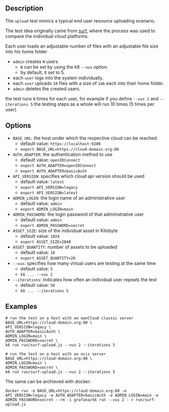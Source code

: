 ## Description
The `upload` test mimics a typical end user resource uploading scenario.

The test idea originally came from [surf](https://www.surf.nl/), where the process was used to compare the individual cloud platforms.

Each user loads an adjustable number of files with an adjustable file size into his home folder

* `admin` creates `N` users.
	* `N` can be set by using the k6 `--vus` option.
	* by default, it set to 5.
* each `user` logs into the system individually.
* each `user` uploads `10` files with a size of `1mb` each into their home folder.
* `admin` deletes the created users.

the test runs `N` times for each user, for example if you define `--vus 2` and `--iterations 5`
the testing steps as a whole will run 10 times (5 times per user).

## Options
* `BASE_URL`: the host under which the respective cloud can be reached.
	* default value: `https://localhost:9200`
	* `export BASE_URL=https://cloud-domain.org:80`
* `AUTH_ADAPTER`: the authentication method to use
	* default value: `openIDConnect`
	* `export AUTH_ADAPTER=openIDConnect`
	* `export AUTH_ADAPTER=basicAuth`
* `API_VERSION`: specifies which cloud api version should be used
	* default value: `latest`
	* `export API_VERSION=legacy`
	* `export API_VERSION=latest`
* `ADMIN_LOGIN`: the login name of an administrative user
	* default value: `admin`
	* `export ADMIN_LOGIN=main`
* `ADMIN_PASSWORD`: the login password of that administrative user
	* default value: `admin`
	* `export ADMIN_PASSWORD=secret`
* `ASSET_SIZE`: size of the individual asset in Kilobyte
	* default value: `1024`
	* `export ASSET_SIZE=2048`
* `ASSET_QUANTITY`: number of assets to be uploaded
	* default value: `10`
	* `export ASSET_QUANTITY=20`
* `--vus`: specifies how many virtual users are testing at the same time
	* default value: `5`
	* `k6 ... --vus 2`
* `--iterations`: indicates how often an individual user repeats the test
	* default value: `50`
	* `k6 ... --iterations 5`

## Examples
```shell
# run the test on a host with an ownCloud classic server
BASE_URL=https://cloud-domain.org:80 \
API_VERSION=legacy \
AUTH_ADAPTER=basicAuth \
ADMIN_LOGIN=main \
ADMIN_PASSWORD=secret \
k6 run run/surf-upload.js --vus 2 --iterations 5

# run the test on a host with an ocis server
BASE_URL=https://cloud-domain.org:80 \
ADMIN_LOGIN=main \
ADMIN_PASSWORD=secret \
k6 run run/surf-upload.js --vus 2 --iterations 5
```

The same can be archieved with docker:
```shell
docker run -e BASE_URL=https://cloud-domain.org:80 -e API_VERSION=legacy -e AUTH_ADAPTER=basicAuth -e ADMIN_LOGIN=main -e ADMIN_PASSWORD=secret --rm -i grafana/k6 run --vus 2 - < run/surf-upload.js
```
